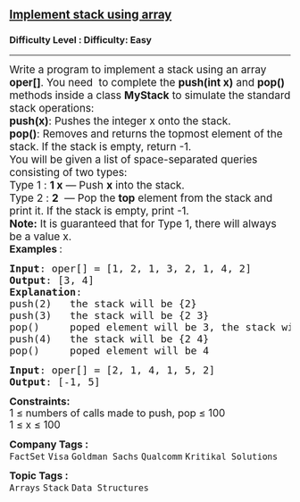 <h2><a href="https://www.geeksforgeeks.org/problems/implement-stack-using-array/1?page=1&category=Strings,Java,Stack&difficulty=Easy&status=unsolved&sortBy=submissions">Implement stack using array</a></h2><h3>Difficulty Level : Difficulty: Easy</h3><hr><div class="problems_problem_content__Xm_eO"><p data-pm-slice="0 0 []"><span style="font-size: 14pt;">Write a program to implement a stack using an array <strong>oper[]</strong>. You need&nbsp; to complete the <strong>push(int x)</strong> and <strong>pop()</strong> methods inside a class <strong>MyStack</strong> to simulate the standard stack operations:<br></span><span style="font-size: 14pt;"><strong>push(x)</strong>: Pushes the integer x onto the stack.<br></span><span style="font-size: 14pt;"><strong>pop()</strong>: Removes and returns the topmost element of the stack. If the stack is empty, return -1.<br></span><span style="font-size: 14pt;">You will be given a list of space-separated queries consisting of two types:<br></span><span style="font-size: 14pt;">Type 1 : <strong>1 x</strong> — Push <strong>x</strong> into the stack.<br></span><span style="font-size: 14pt;">Type 2 : <strong>2</strong>&nbsp; — Pop the <strong>top</strong> element from the stack and print it. If the stack is empty, print -1.<br><strong>Note:</strong> It is guaranteed that for Type 1, there will always be a value x.</span><br><strong style="font-size: 18px;">Examples </strong><span style="font-size: 18px;">:</span></p>
<pre><span style="font-size: 18px;"><strong>Input</strong>: oper[] = [1, 2, 1, 3, 2, 1, 4, 2] 
<strong>Output</strong>: [3, 4]
<strong>Explanation</strong>: 
push(2)   the stack will be {2}
push(3)   the stack will be {2 3}
pop()     poped element will be 3, the stack will be {2}
push(4)   the stack will be {2 4}
pop()     poped element will be 4</span></pre>
<pre><span style="font-size: 18px;"><strong>Input</strong>: oper[] = [2, 1, 4, 1, 5, 2]
<strong>Output</strong>: [-1, 5]</span>
</pre>
<p><span style="font-size: 18px;"><strong>Constraints:</strong><br>1 ≤ numbers of calls made to push, pop ≤ 100<br>1 ≤ x ≤ 100</span></p></div><p><span style=font-size:18px><strong>Company Tags : </strong><br><code>FactSet</code>&nbsp;<code>Visa</code>&nbsp;<code>Goldman Sachs</code>&nbsp;<code>Qualcomm</code>&nbsp;<code>Kritikal Solutions</code>&nbsp;<br><p><span style=font-size:18px><strong>Topic Tags : </strong><br><code>Arrays</code>&nbsp;<code>Stack</code>&nbsp;<code>Data Structures</code>&nbsp;